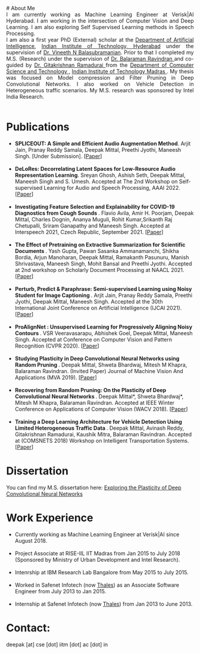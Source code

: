 <head>
<title> 
Deepak Mittal
 </title>
</head>
# About Me
<div style = "text-align: justify"> I am currently working as Machine Learning Engineer at Verisk|AI Hyderabad. I am working in the intersection of Computer Vision and Deep Learning. I am also exploring Self Supervised Learning methods in Speech Processing. 
 <br />
I am also a first year PhD (External) scholar at the <a href="https://ai.iith.ac.in/">Department of Artificial Intelligence</a>, <a href="https://iith.ac.in/">Indian Institute of Technology, Hyderabad</a> under the supervision of <a href="https://www.iith.ac.in/~vineethnb/">Dr. Vineeth N Balasubramanian</a>. Prior to that I completed my M.S. (Research) under the supervision of <a href="https://www.cse.iitm.ac.in/~ravi/"> Dr. Balaraman Ravindran </a> and co-guided by <a href="https://civil.iitm.ac.in/?page_id=848"> Dr. Gitakrishnan Ramadurai </a> from the <a href="https://www.cse.iitm.ac.in/"> Department of Computer Science and Technology </a>, <a href="https://www.iitm.ac.in/"> Indian Institute of Technology Madras </a>. My thesis was focused on Model compression and Filter Pruning in Deep Convolutional Networks. I also worked on Vehicle Detection in Heterogeneous traffic scenarios. My M.S. research was sponsored by Intel India Research.
</div>

<br />

# Publications
<ul>
 <li> <b>  SPLICEOUT: A Simple and Efficient Audio Augmentation Method</b>. Arjit Jain, Pranay Reddy Samala, Deepak Mittal, Preethi Jyothi, Maneesh Singh. [Under Submission]. [<a href="https://arxiv.org/pdf/2110.00046.pdf">Paper</a>]</li>
 <br />
 
 <li> <b>  DeLoRes: Decorrelating Latent Spaces for Low-Resource Audio Representation Learning</b>. Sreyan Ghosh, Ashish Seth, Deepak Mittal, Maneesh Singh and S. Umesh. Accepted at The 2nd Workshop on Self-supervised Learning for Audio and Speech Processing, AAAI 2022. [<a href="https://aaai-sas-2022.github.io/static/media/aaai_delores_final.499ddb39.pdf">Paper</a>]</li>
 <br />
 
 <li> <b>  Investigating Feature Selection and Explainability for COVID-19 Diagnostics from Cough Sounds </b>. Flavio Avila, Amir H. Poorjam, Deepak Mittal, Charles Dognin, Ananya Muguli, Rohit Kumar,Srikanth Raj Chetupalli, Sriram Ganapathy and Maneesh Singh. Accepted at Interspeech 2021, Czech Republic, September 2021. [<a href="https://www.isca-speech.org/archive/pdfs/interspeech_2021/avila21_interspeech.pdf">Paper</a>]</li>
 <br />
 
 <li> <b>  The Effect of Pretraining on Extractive Summarization for Scientific Documents </b>. Yash Gupta, Pawan Sasanka Ammanamanchi, Shikha Bordia, Arjun Manoharan, Deepak Mittal, Ramakanth Pasunuru, Manish Shrivastava, Maneesh Singh, Mohit Bansal and Preethi Jyothi. Accepted at 2nd workshop on Scholarly Document Processing at NAACL 2021. [<a href="https://aclanthology.org/2021.sdp-1.9/">Paper</a>]</li>
 <br />
 
 <li> <b> Perturb, Predict & Paraphrase: Semi-supervised Learning using Noisy Student for Image Captioning </b>. Arjit Jain, Pranay Reddy Samala, Preethi Jyothi, Deepak Mittal, Maneesh Singh. Accepted at the 30th International Joint Conference on Artificial Intelligence (IJCAI 2021). [<a href="https://www.ijcai.org/proceedings/2021/0105.pdf">Paper</a>]</li>
 <br />
 <li> <b> ProAlignNet : Unsupervised Learning for Progressively Aligning Noisy Contours </b>. VSR Veeravasarapu, Abhishek Goel, Deepak Mittal, Maneesh Singh. Accepted at Conference on Computer Vision and Pattern Recognition (CVPR 2020). [<a href="https://openaccess.thecvf.com/content_CVPR_2020/papers/Veeravasarapu_ProAlignNet_Unsupervised_Learning_for_Progressively_Aligning_Noisy_Contours_CVPR_2020_paper.pdf">Paper</a>]</li>
 <br />
 <li> <b> Studying Plasticity in Deep Convolutional Neural Networks using Random Pruning </b>. Deepak Mittal, Shweta Bhardwaj, Mitesh M Khapra, Balaraman Ravindran. (Invited Paper) Journal of Machine Vision And Applications (MVA 2019). [<a href="https://arxiv.org/pdf/1812.10240?ref=https://githubhelp.com">Paper</a>]</li>
 <br />
 <li> <b> Recovering from Random Pruning: On the Plasticity of Deep Convolutional Neural Networks </b>. Deepak Mittal*, Shweta Bhardwaj*, Mitesh M Khapra, Balaraman Ravindran. Accepted at IEEE Winter Conference on Applications of Computer Vision (WACV 2018). [<a href="https://arxiv.org/pdf/1801.10447?ref=https://githubhelp.com">Paper</a>]</li>
 <br />
 <li> <b> Training a Deep Learning Architecture for Vehicle Detection Using Limited Heterogeneous Traffic Data </b>. Deepak Mittal, Avinash Reddy, Gitakrishnan Ramadurai, Kaushik Mitra, Balaraman Ravindran. Accepted at (COMSNETS 2018) Workshop on Intelligent Transportation Systems. [<a href="https://ieeexplore.ieee.org/abstract/document/8328279">Paper</a>]</li>
</ul>

# Dissertation
You can find my M.S. dissertation here: <a href="https://drive.google.com/open?id=1kicn7y6rcqm_IjsccfTmRpkq7jYyDwq3"> Exploring the Plasticity of Deep Convolutional Neural Networks</a>

# Work Experience
<ul>
<li> Currently working as Machine Learning Engineer at Verisk|AI since August 2018.</li>
 <br />
<li> Project Associate at RISE-IIL IIT Madras from Jan 2015 to July 2018 (Sponsored by Ministry of Urban Development and Intel Research).</li>
 <br />
<li> Intenrship at IBM Research Lab Bangalore from May 2015 to July 2015.</li>
 <br />
<li> Worked in Safenet Infotech (now <a href="https://www.thalesgroup.com/en"> Thales</a>) as an Associate Software Engineer from July 2013 to Jan 2015.</li>
 <br />
<li> Internship at Safenet Infotech (now <a href="https://www.thalesgroup.com/en"> Thales</a>) from Jan 2013 to June 2013.</li>
</ul>

# Contact:
deepak [at] cse [dot] iitm [dot] ac [dot] in

